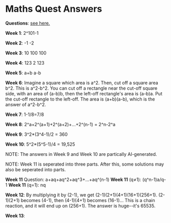 # Maths Quest Answers

**Questions**: [see here.](https://github.com/urbanetrex/qt/blob/main/maths/quests.md)


**Week 1**: 2^101-1

**Week 2**: -1 -2

**Week 3**: 10 100 100

**Week 4**: 123 2 123

**Week 5**: a+b a-b

**Week 6**: Imagine a square which area is a^2. Then, cut off a square area b^2. This is a^2-b^2. 
You can cut off a rectangle near the cut-off square side, with an area of (a-b)b, then the left-off rectangle's area is (a-b)a.
Put the cut-off rectangle to the left-off. The area is (a+b)(a-b), which is the answer of a^2-b^2.

**Week 7**: 1-1/8=7/8

**Week 8**: 2^a+2^(a+1)+2^(a+2)+...+2^(n-1) = 2^n-2^a

**Week 9**: 3^2*(3^4-1)/2 = 360

**Week 10**: 5^2*(5^5-1)/4 = 19,525

NOTE: The answers in Week 9 and Week 10 are partically AI-generated.

NOTE: Week 11 is seperated into three parts. After this, some solutions may also be seperated into parts.

**Week 11** Question: a+aq+aq^2+aq^3+...+aq^(n-1)
**Week 11** (q≠1): (q^n-1)a/q-1
**Week 11** (q=1): nq

**Week 12**: By multiplying it by (2-1), we get (2-1)(2+1)(4+1)(16+1)(256+1).
(2-1)(2+1) becomes (4-1), then (4-1)(4+1) becomes (16-1)...
This is a chain reaction, and it will end up on (256+1).
The answer is huge--it's 65535.

**Week 13**:
